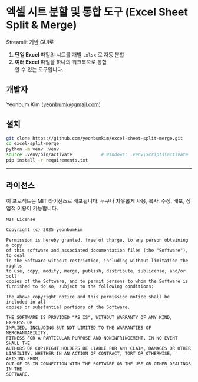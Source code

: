 # 엑셀 시트 분할 및 통합 도구 (Excel Sheet Split & Merge)

Streamlit 기반 GUI로  
1. **단일 Excel** 파일의 시트를 개별 `.xlsx` 로 자동 분할  
2. **여러 Excel** 파일을 하나의 워크북으로 통합  
할 수 있는 도구입니다.

## 개발자
Yeonbum Kim (yeonbumk@gmail.com)

## 설치

```bash
git clone https://github.com/yeonbumkim/excel-sheet-split-merge.git
cd excel-split-merge
python -m venv .venv
source .venv/bin/activate           # Windows: .venv\Scripts\activate
pip install -r requirements.txt
```

---

## 라이선스

이 프로젝트는 MIT 라이선스로 배포됩니다. 누구나 자유롭게 사용, 복사, 수정, 배포, 상업적 이용이 가능합니다.

```
MIT License

Copyright (c) 2025 yeonbumkim

Permission is hereby granted, free of charge, to any person obtaining a copy
of this software and associated documentation files (the "Software"), to deal
in the Software without restriction, including without limitation the rights
to use, copy, modify, merge, publish, distribute, sublicense, and/or sell
copies of the Software, and to permit persons to whom the Software is
furnished to do so, subject to the following conditions:

The above copyright notice and this permission notice shall be included in all
copies or substantial portions of the Software.

THE SOFTWARE IS PROVIDED "AS IS", WITHOUT WARRANTY OF ANY KIND, EXPRESS OR
IMPLIED, INCLUDING BUT NOT LIMITED TO THE WARRANTIES OF MERCHANTABILITY,
FITNESS FOR A PARTICULAR PURPOSE AND NONINFRINGEMENT. IN NO EVENT SHALL THE
AUTHORS OR COPYRIGHT HOLDERS BE LIABLE FOR ANY CLAIM, DAMAGES OR OTHER
LIABILITY, WHETHER IN AN ACTION OF CONTRACT, TORT OR OTHERWISE, ARISING FROM,
OUT OF OR IN CONNECTION WITH THE SOFTWARE OR THE USE OR OTHER DEALINGS IN THE
SOFTWARE.
``` 